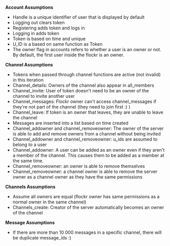 **Account Assumptions**
* Handle is a unique identifier of user that is displayed by default
* Logging out clears token
* Registering adds token and logs in
* Logging in adds token
* Token is based on time and unique
* U_ID is a based on same function as Token
* The owner flag in accounts refers to whether a user is an owner or not. By default, the first user inside the flockr is an owner.

**Channel Assumptions**
* Tokens when passed through channel functions are active (not invalid) in this iteration
* Channel_details: Owners of the channel also appear in all_members
* Channel_invite: User of token doesn't need to be an owner of the channel to invite another user
* Channel_messages: Flockr owner can't access channel_messages if they're not part of the channel (they need to join first :) )
* Channel_leave: If token is an owner that leaves, they are unable to leave the channel
* Messages are inserted into a list based on time created
* Channel_addowner and channel_removeowner: The owner of the server is able to add and remove owners from a channel without being invited
* Channel_addowner and channel_removeowner: u_ids are assumed to belong to a user
* Channel_addowner: A user can be added as an owner even if they aren't a member of the channel. This causes them to be added as a member at the same time.
* Channel_removeowner: an owner is able to remove themselves
* Channel_removeowner: a channel owner is able to remove the server owner as a channel owner as they have the same permissions

**Channels Assumptions**
* Assume all owners are equal (flockr owner has same permissions as a normal owner in the same channel) 
* Channels_create: Creator of the server automatically becomes an owner of the channel 

**Message Assumptions**
* If there are more than 10 000 messages in a specific channel, there will be duplicate message_ids :)